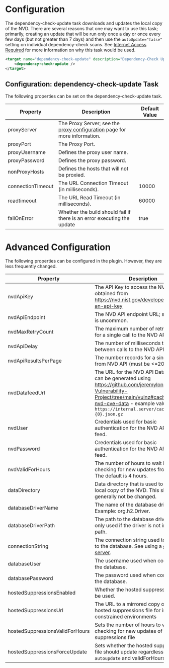 Configuration
====================
The dependency-check-update task downloads and updates the local copy of the NVD.
There are several reasons that one may want to use this task; primarily, creating
an update that will be run only once a day or once every few days (but not greater
than 7 days) and then use the `autoUpdate="false"` setting on individual
dependency-check scans. See [Internet Access Required](https://jeremylong.github.io/DependencyCheck/data/index.html)
for more information on why this task would be used.

```xml
<target name="dependency-check-update" description="Dependency-Check Update">
    <dependency-check-update />
</target>
```

Configuration: dependency-check-update Task
--------------------
The following properties can be set on the dependency-check-update task.

Property              | Description                                                                                   | Default Value
----------------------|-----------------------------------------------------------------------------------------------|------------------
proxyServer           | The Proxy Server; see the [proxy configuration](../data/proxy.html) page for more information.| &nbsp;
proxyPort             | The Proxy Port.                                                                               | &nbsp;
proxyUsername         | Defines the proxy user name.                                                                  | &nbsp;
proxyPassword         | Defines the proxy password.                                                                   | &nbsp;
nonProxyHosts         | Defines the hosts that will not be proxied.                                                   | &nbsp;
connectionTimeout     | The URL Connection Timeout (in milliseconds).                                                 | 10000
readtimeout           | The URL Read Timeout (in milliseconds).                                                       | 60000
failOnError           | Whether the build should fail if there is an error executing the update                       | true

Advanced Configuration
====================
The following properties can be configured in the plugin. However, they are less frequently changed. 

Property             | Description                                                                                                          | Default Value
---------------------|----------------------------------------------------------------------------------------------------------------------|------------------
nvdApiKey            | The API Key to access the NVD API; obtained from https://nvd.nist.gov/developers/request-an-api-key                  | &nbsp;
nvdApiEndpoint       | The NVD API endpoint URL; setting this is uncommon.                                                                  | https://services.nvd.nist.gov/rest/json/cves/2.0
nvdMaxRetryCount     | The maximum number of retry requests for a single call to the NVD API.                                               | 10
nvdApiDelay          | The number of milliseconds to wait between calls to the NVD API.                                                     | 3500 with an NVD API Key or 8000 without an API Key
nvdApiResultsPerPage | The number records for a single page from NVD API (must be <=2000).                                                  | 2000
nvdDatafeedUrl       | The URL for the NVD API Data feed that can be generated using https://github.com/jeremylong/Open-Vulnerability-Project/tree/main/vulnz#caching-the-nvd-cve-data - example value `https://internal.server/cache/nvdcve-{0}.json.gz` | &nbsp;
nvdUser              | Credentials used for basic authentication for the NVD API Data feed.                                                 | &nbsp;
nvdPassword          | Credentials used for basic authentication for the NVD API Data feed.                                                 | &nbsp;
nvdValidForHours     | The number of hours to wait before checking for new updates from the NVD. The default is 4 hours.                    | 4
dataDirectory        | Data directory that is used to store the local copy of the NVD. This should generally not be changed.                | data
databaseDriverName   | The name of the database driver. Example: org.h2.Driver.                                                             | &nbsp;
databaseDriverPath   | The path to the database driver JAR file; only used if the driver is not in the class path.                          | &nbsp;
connectionString     | The connection string used to connect to the database. See using a [database server](../data/database.html).         | &nbsp;
databaseUser         | The username used when connecting to the database.                                                                   | &nbsp;
databasePassword     | The password used when connecting to the database.                                                                   | &nbsp;
hostedSuppressionsEnabled | Whether the hosted suppression file will be used.                                                               | true
hostedSuppressionsUrl | The URL to a mirrored copy of the hosted suppressions file for internet-constrained environments                    | https://jeremylong.github.io/DependencyCheck/suppressions/publishedSuppressions.xml
hostedSuppressionsValidForHours | Sets the number of hours to wait before checking for new updates of the hosted suppressions file          | 2
hostedSuppressionsForceUpdate | Sets whether the hosted suppressions file should update regardless of the `autoupdate` and validForHours settings | false 